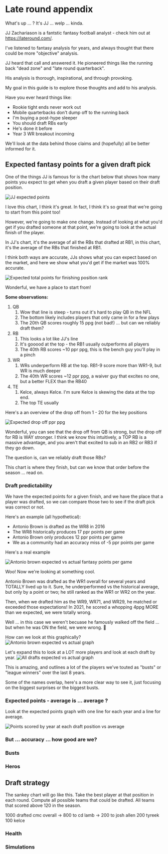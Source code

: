 # Late round appendix

What's up ... ? It's JJ ... welp ... kinda.

JJ Zachariason is a fantstic fantasy football analyst - check him out at https://lateround.com/.

I've listened to fantasy analysis for years, and always thought that there could be more "objective" analysis.

JJ heard that call and answered it. He pioneered things like the running back "dead zone" and "late round quarterback".

His analysis is thorough, inspirational, and through provoking.

My goal in this guide is to explore those thoughts and add to his analysis. 

Have you ever heard things like:
* Rookie tight ends never work out
* Mobile quarterbacks don't dump off to the running back
* I'm buying a post-hype sleeper
* You should draft RBs early
* He's done it before
* Year 3 WR breakout incoming

We'll look at the data behind those claims and (hopefully) all be better informed for it.

## Expected fantasy points for a given draft pick
One of the things JJ is famous for is the chart below that shows how many points you expect to get when you draft a given player based on their draft position.

![JJ expected points](<../images/1_1_expected_pts/Screenshot 2024-08-01 at 10.08.17 PM.png>)

I love this chart, I think it's great. 
In fact, I think it's so great that we're going to start from this point too!  

However, we're going to make one change. Instead of looking at what you'd get if you drafted someone at that point, we're going to look at the actual finish of the player. 

In JJ's chart, it's the average of all the RBs that drafted at RB1, in this chart, it's the average of the RBs that finished at RB1. 

I think both ways are accurate, JJs shows what you can expect based on the market, and here we show what you'd get if the market was 100% accurate.

![Expected total points for finishing position rank](../images/1_expected_pts/1_expected_total/expected_total.png)

Wonderful, we have a place to start from!

**Some observations:**

1. QB
    1. Wow that line is steep - turns out it's hard to play QB in the NFL
    1. The bottom likely includes players that only came in for a few plays
    1. The 20th QB scores roughly 15 ppg (not bad!) ... but can we reliably draft them?
1. RB 
    1. This looks a lot like JJ's line
    1. It's gooood at the top - the RB1 usually outperforms all players
    1. The 40th RB scores ~10 ppr ppg, this is the bench guy you'll play in a pinch
1. WR
    1. WRs underperform RB at the top. RB1-9 score more than WR1-9, but WR is much deeper
    1. The 40th WR scores ~12 ppr ppg, a waiver guy that excites no one, but a better FLEX than the RB40
1. TE
    1. Kelce, always Kelce. I'm sure Kelce is skewing the data at the top end.
    1. The top TE usually


Here's a an overview of the drop off from 1 - 20 for the key positions

![Expected drop off ppr ppg](../images/1_expected_pts/2_expected_drop/expected_drop.png)

Wonderful, you can see that the drop off from QB is strong, but the drop off for RB is WAY stronger. I think we know this intuitively, a TOP RB is a massive advantage, and you aren't that excited to sub in an RB2 or RB3 if they go down. 

The question is, can we reliably draft those RBs?

This chart is where they finish, but can we know that order before the season ... read on. 

### Draft predictability
We have the expected points for a given finish, and we have the place that a player was drafted, so we can compare those two to see if the draft pick was correct or not.

Here's an example (all hypothetical):
* Antonio Brown is drafted as the WR8 in 2016
* The WR8 historically produces 17 ppr points per game
* Antonio Brown only produces 12 ppr points per game
* We as a community had an accuracy miss of -5 ppr points per game

Here's a real example

![Antonio brown expected vs actual fantasy points per game](../images/1_expected_pts/3_accuracy_example/accuracy_ex.png)

Woo! Now we're looking at something cool.

Antonio Brown was drafted as the WR1 overall for several years and TOTALLY lived up to it.
Sure, he underperformed vs the historical average, but only by a point or two; he still ranked as the WR1 or WR2 on the year. 

Then, when we drafted him as the WR9, WR71, and WR29, he matched or exceeded those expectations!
In 2021, he scored a whopping 4ppg MORE than we expected, we were totally wrong. 

Well ... in this case we weren't becuase he famously walked off the field ... but when he was ON the field, we were wrong. 🙂

How can we look at this graphically?
![Antonio brown expected vs actual graph](../images/1_expected_pts/3_accuracy_example_graph/accuracy_ex_graph.png)

Let's expand this to look at a LOT more players and look at each draft by year.
![All drafts expected vs actual graph](../images/1_expected_pts/4_accuracy_graph/accuracy_graph.png)

This is amazing, and outlines a lot of the players we've touted as "busts" or "league winners" over the last 8 years. 

Some of the names overlap, here's a more clear way to see it, just focusing on the biggest surprises or the biggest busts.



### Expected points - average is ... average ? 
Look at the expected points graph with one line for each year and a line for average.

![Points scored by year at each draft position vs average](../images/1_expected_pts/4_accuracy_graph_year/accuracy_graph_year.png)

### But ... accuracy ... how good are we?



### Busts

### Heros

## Draft strategy
The sankey chart will go like this.
Take the best player at that position in each round. 
Compute all possible teams that could be drafted.
All teams that scored above 120 in the season.

1000 drafted cmc overall -> 800 to cd lamb -> 200 to josh allen
200 tyreek
100 kelce




### Health

### Simulations

<!--
Hype vs accuracy
Computing the best draft possible in historical years
WR vs RB and when to draft one vs the other (this and that vs that and this)

Vacated targets
Team totals
Supporting 2 wr or 2 rb or 1 wr and 1 rb

"They've done it before" 


Also consider doing somethereing where we adjust the roudns based on where someone is picking.
For example, it's unlikely that someone picking in the 7 spot will be able to pick one of adp 1-3.

The 7 spot will draft at
7
14
21
28
35

and the players that are really available are
7: 4-14
14: 11-21
21: 18-28

which can be generalized by saying
draft slot - 3 to draft slot + 7


let's look at an example when you draft at the number 1 spot
1: 1-20
20:  
21: 

snake draft pick by pick example
(round 1)  1,  2,  3,  4,  5,  6,  7,  8,  9, 10
(round 2) 20, 19, 18, 17, 16, 15, 14, 13, 12, 11
(round 3) 21, 22, 23, 24, 25, 26, 27, 28, 29, 30
(round 4) 40, 39, 38, 37, 36, 35, 34, 33, 32, 31

generalize this
league size: 10
odd / even round: 1, 3, 5, 7 vs 2, 4, 6, 8
draft slot: 7
if odd:
    (league size * (round - 1)) + draft slot
    10 * (1 - 1) + 7 = 7
    10 * (3 - 1) + 7 = 27
if even:
    (league size * round) - (draft slot - 1)
    (10 * 2) - (7-1) = 14
    (10 * 4) - (7-1) = 34

take thses picks and adjust the players in each "round"s
remainder = league size - draft slot
remainder for pick 1: 10 - 1 = 9 
remainder for pick 7: 10 - 7 = 3

pick - remainder = available "start"
pick + (remainder * 2) = available "end"

for slot 1 in a 10 team league remainder is 9
    pick 20 "start" is 20 - 9 = 11
    pick 20 "end" is 20 + (9*2) = 38

for slot 7 in 10 team league remainder is 3
    pick 14 "start" is 14 - 3 = 11
    pick 14 "end" is 14 + (3*2) = 20

    pick 27 "start" is 27 - 3 = 24
    pick 27 "end" is 27 + (3*2) = 33

should the range increase as the rounds go on? likely
-->